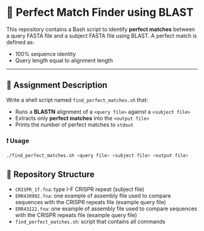 # 🔎 Perfect Match Finder using BLAST

This repository contains a Bash script to identify **perfect matches** between a query FASTA file and a subject FASTA file using BLAST. A perfect match is defined as:
- 100% sequence identity
- Query length equal to alignment length

---

## 📜 Assignment Description

Write a shell script named `find_perfect_matches.sh` that:

- Runs a **BLASTN** alignment of a `<query file>` against a `<subject file>`
- Extracts only **perfect matches** into the `<output file>`
- Prints the number of perfect matches to `stdout`

### ❗ Usage

```bash
./find_perfect_matches.sh <query file> <subject file> <output file>
```


## 📁 Repository Structure
- `CRISPR_1f.fna`: type I-F CRISPR repeat (subject file)
- `ERR430992.fna`: one example of assembly file used to compare sequences with the CRISPR repeats file (example query file)
- `ERR43122.fna`: one example of assembly file used to compare sequences with the CRISPR repeats file (example query file)
- `find_perfect_matches.sh`: script that contains all commands



